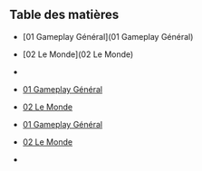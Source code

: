 ## Table des matières
 - [01 Gameplay Général](01 Gameplay Général)
 - [02 Le Monde](02 Le Monde)
 - 
- [01 Gameplay Général](01%20Gameplay%20Général)
- [02 Le Monde](02%20Le%20Monde)


- [01 Gameplay Général](01%20Gameplay%20Général.md)
- [02 Le Monde](02%20Le%20Monde.md)
- 